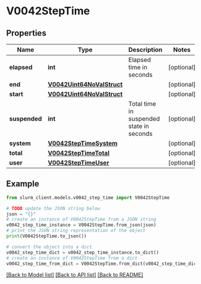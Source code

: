# V0042StepTime


## Properties

Name | Type | Description | Notes
------------ | ------------- | ------------- | -------------
**elapsed** | **int** | Elapsed time in seconds | [optional] 
**end** | [**V0042Uint64NoValStruct**](V0042Uint64NoValStruct.md) |  | [optional] 
**start** | [**V0042Uint64NoValStruct**](V0042Uint64NoValStruct.md) |  | [optional] 
**suspended** | **int** | Total time in suspended state in seconds | [optional] 
**system** | [**V0042StepTimeSystem**](V0042StepTimeSystem.md) |  | [optional] 
**total** | [**V0042StepTimeTotal**](V0042StepTimeTotal.md) |  | [optional] 
**user** | [**V0042StepTimeUser**](V0042StepTimeUser.md) |  | [optional] 

## Example

```python
from slurm_client.models.v0042_step_time import V0042StepTime

# TODO update the JSON string below
json = "{}"
# create an instance of V0042StepTime from a JSON string
v0042_step_time_instance = V0042StepTime.from_json(json)
# print the JSON string representation of the object
print(V0042StepTime.to_json())

# convert the object into a dict
v0042_step_time_dict = v0042_step_time_instance.to_dict()
# create an instance of V0042StepTime from a dict
v0042_step_time_from_dict = V0042StepTime.from_dict(v0042_step_time_dict)
```
[[Back to Model list]](../README.md#documentation-for-models) [[Back to API list]](../README.md#documentation-for-api-endpoints) [[Back to README]](../README.md)



